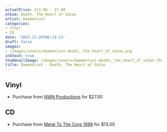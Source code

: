 ```yaml
---
actualPrice: $13.00 - 27.00
album: Death, The Heart of Satan
artist: Daemonlust
categories:
- Vinyl
- CD
date: '2023-11-29T06:13:13'
draft: false
images:
- /images/covers/daemonlust-death,_the_heart_of_satan.png
inStock: true
thumbnailImage: /images/covers/daemonlust-death,_the_heart_of_satan-thumb.png
title: Daemonlust - Death, The Heart of Satan
---
```


## Vinyl
* Purchase from [NWN Productions](http://shop.nwnprod.com/index.php?route=product/product&path=75&product_id=30201&sort=pd.name&order=ASC) for $27.00
## CD
* Purchase from [Metal To The Core 1986](https://metaltothecore1986.com/shop/daemonlust-death-the-heart-of-satan-cd/) for $13.00
